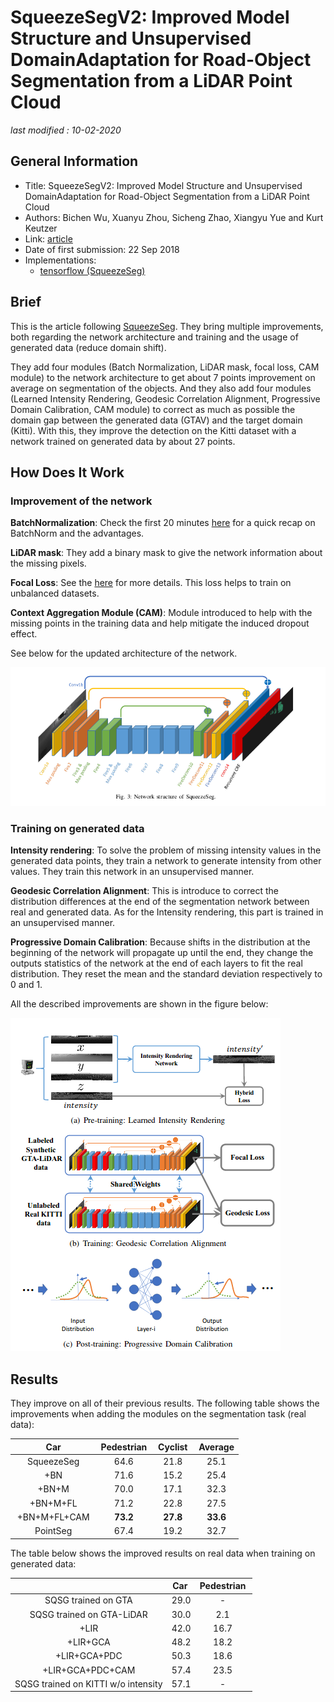 # SqueezeSegV2: Improved Model Structure and Unsupervised DomainAdaptation for Road-Object Segmentation from a LiDAR Point Cloud

_last modified : 10-02-2020_

## General Information

- Title: SqueezeSegV2: Improved Model Structure and Unsupervised DomainAdaptation for Road-Object Segmentation from a LiDAR Point Cloud
- Authors: Bichen Wu, Xuanyu Zhou, Sicheng Zhao, Xiangyu Yue and Kurt Keutzer
- Link: [article](https://arxiv.org/abs/1809.08495)
- Date of first submission: 22 Sep 2018
- Implementations: 
    - [tensorflow (SqueezeSeg)](https://github.com/BichenWuUCB/SqueezeSeg)

## Brief

This is the article following [SqueezeSeg](https://arxiv.org/abs/1710.07368). They bring multiple improvements, both regarding the network architecture and training and the usage of generated data (reduce domain shift).

They add four modules (Batch Normalization, LiDAR mask, focal loss, CAM module) to the network architecture to get about 7 points improvement on average on segmentation of the objects. And they also add four modules (Learned Intensity Rendering, Geodesic Correlation Alignment, Progressive Domain Calibration, CAM module) to correct as much as possible the domain gap between the generated data (GTAV) and the target domain (Kitti). With this,  they improve the detection on the Kitti dataset with a network trained on generated data by about 27 points.

## How Does It Work

### Improvement of the network

**BatchNormalization**: Check the first 20 minutes [here](https://www.youtube.com/watch?v=Xogn6veSyxA) for a quick recap on BatchNorm and the advantages.

**LiDAR mask**: They add a binary mask to give the network information about the missing pixels.

**Focal Loss**: See the [here](https://arxiv.org/abs/1708.02002) for more details. This loss helps to train on unbalanced datasets.

**Context Aggregation Module (CAM)**: Module introduced to help with the missing points in the training data and help mitigate the induced dropout effect.

See below for the updated architecture of the network.

![Network](https://raw.githubusercontent.com/D3lt4lph4/papers/master/docs/images/imageseg/squeezeseg/network.png "Network")

### Training on generated data

**Intensity rendering**: To solve the problem of missing intensity values in the generated data points, they train a network to generate intensity from other values. They train this network in an unsupervised manner.

**Geodesic Correlation Alignment**: This is introduce to correct the distribution differences at the end of the segmentation network between real and generated data. As for the Intensity rendering, this part is trained in an unsupervised manner.

**Progressive Domain Calibration**: Because shifts in the distribution at the beginning of the network will propagate up until the end, they change the outputs statistics of the network at the end of each layers to fit the real distribution. They reset the mean and the standard deviation respectively to 0 and 1.

All the described improvements are shown in the figure below:

![Generation improvements](https://github.com/D3lt4lph4/papers/blob/master/docs/images/imageseg/squeezesegv2/generation_improvements.png?raw=true "generation improvements")

## Results

They improve on all of their previous results. The following table shows the improvements when adding the modules on the segmentation task (real data):

| Car | Pedestrian | Cyclist | Average |
|:--:|:-:|:-:|:-:|
| SqueezeSeg | 64.6 | 21.8 | 25.1 | 37.2 |
| +BN | 71.6 | 15.2 | 25.4 | 37.4 |
| +BN+M | 70.0 | 17.1 | 32.3 | 39.8 |
| +BN+M+FL | 71.2 | 22.8 | 27.5 | 40.5 |
| +BN+M+FL+CAM | **73.2** | **27.8** | **33.6** | **44.9** |
| PointSeg | 67.4 | 19.2 | 32.7 | 39.8 |

The table below shows the improved results on real data when training on generated data:

|  | Car | Pedestrian |
|:-:|:-:|:-:|
| SQSG trained on GTA | 29.0 | - |
| SQSG trained on GTA-LiDAR | 30.0 | 2.1 |
| +LIR | 42.0 | 16.7 |
| +LIR+GCA | 48.2 | 18.2 |
| +LIR+GCA+PDC | 50.3 | 18.6 |
| +LIR+GCA+PDC+CAM | 57.4 | 23.5 |
| SQSG trained on KITTI w/o intensity | 57.1 | - |